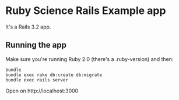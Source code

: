 Ruby Science Rails Example app
==============================

It's a Rails 3.2 app.

Running the app
---------------

Make sure you're running Ruby 2.0 (there's a .ruby-version) and then:

    bundle
    bundle exec rake db:create db:migrate
    bundle exec rails server

Open on http://localhost:3000
